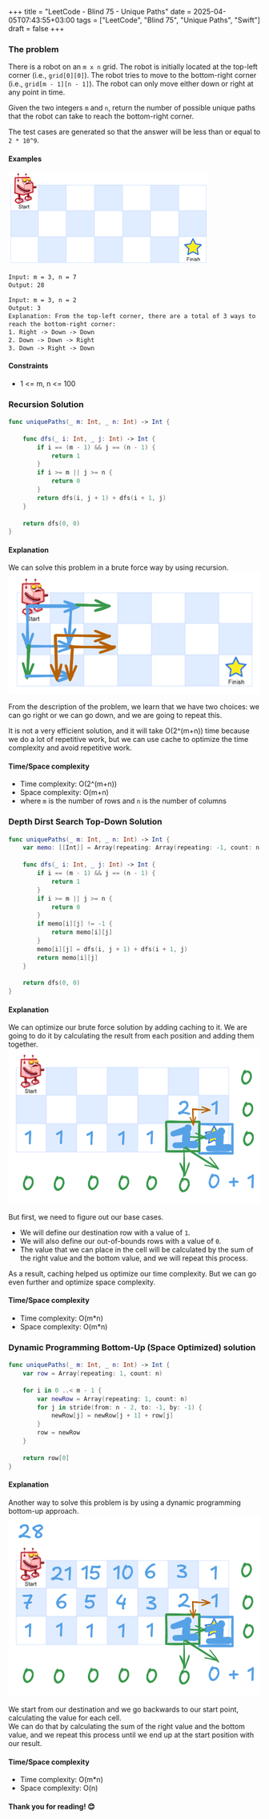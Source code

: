 +++
title = "LeetCode - Blind 75 - Unique Paths"
date = 2025-04-05T07:43:55+03:00
tags = ["LeetCode", "Blind 75", "Unique Paths", "Swift"]
draft = false
+++

### The problem 
There is a robot on an `m x n` grid. The robot is initially located at the top-left corner (i.e., `grid[0][0]`). The robot tries to move to the bottom-right corner (i.e., `grid[m - 1][n - 1]`). The robot can only move either down or right at any point in time.

Given the two integers `m` and `n`, return the number of possible unique paths that the robot can take to reach the bottom-right corner.

The test cases are generated so that the answer will be less than or equal to `2 * 10^9`.

#### Examples
![alt image](images/robot_maze.png#center)
``` 
Input: m = 3, n = 7
Output: 28
```

```
Input: m = 3, n = 2
Output: 3
Explanation: From the top-left corner, there are a total of 3 ways to reach the bottom-right corner:
1. Right -> Down -> Down
2. Down -> Down -> Right
3. Down -> Right -> Down
```

#### Constraints
* 1 <= m, n <= 100

### Recursion Solution 
``` swift 
func uniquePaths(_ m: Int, _ n: Int) -> Int {

    func dfs(_ i: Int, _ j: Int) -> Int {
        if i == (m - 1) && j == (n - 1) {
            return 1
        }
        if i >= m || j >= n {
            return 0
        }
        return dfs(i, j + 1) + dfs(i + 1, j)
    }

    return dfs(0, 0)
}
```

#### Explanation
We can solve this problem in a brute force way by using recursion.  
![alt image](images/62.png#center)

From the description of the problem, we learn that we have two choices: we can go right or we can go down, and we are going to repeat this.

It is not a very efficient solution, and it will take O(2^(m+n)) time because we do a lot of repetitive work, but we can use cache to optimize the time complexity and avoid repetitive work.

#### Time/Space complexity
* Time complexity: O(2^(m+n))
* Space complexity: O(m+n)
* where `m` is the number of rows and `n` is the number of columns

### Depth Dirst Search Top-Down Solution 
``` swift 
func uniquePaths(_ m: Int, _ n: Int) -> Int {
    var memo: [[Int]] = Array(repeating: Array(repeating: -1, count: n), count: m)

    func dfs(_ i: Int, _ j: Int) -> Int {
        if i == (m - 1) && j == (n - 1) {
            return 1
        }
        if i >= m || j >= n {
            return 0
        }
        if memo[i][j] != -1 {
            return memo[i][j]
        }
        memo[i][j] = dfs(i, j + 1) + dfs(i + 1, j)
        return memo[i][j]
    }

    return dfs(0, 0)
}
``` 

#### Explanation
We can optimize our brute force solution by adding caching to it. We are going to do it by calculating the result from each position and adding them together.  
![alt image](images/62-1.png#center)

But first, we need to figure out our base cases.
- We will define our destination row with a value of `1`.
- We will also define our out-of-bounds rows with a value of `0`.
- The value that we can place in the cell will be calculated by the sum of the right value and the bottom value, and we will repeat this process.

As a result, caching helped us optimize our time complexity. But we can go even further and optimize space complexity.

#### Time/Space complexity
* Time complexity: O(m*n)
* Space complexity: O(m*n)

### Dynamic Programming Bottom-Up (Space Optimized) solution 
``` swift 
func uniquePaths(_ m: Int, _ n: Int) -> Int {
    var row = Array(repeating: 1, count: n)

    for i in 0 ..< m - 1 {
        var newRow = Array(repeating: 1, count: n)
        for j in stride(from: n - 2, to: -1, by: -1) {
            newRow[j] = newRow[j + 1] + row[j]
        }
        row = newRow
    }

    return row[0]
}
```

#### Explanation
Another way to solve this problem is by using a dynamic programming bottom-up approach.  
![alt image](images/62-2.png#center)

We start from our destination and we go backwards to our start point, calculating the value for each cell.  
We can do that by calculating the sum of the right value and the bottom value, and we repeat this process until we end up at the start position with our result.

#### Time/Space complexity
* Time complexity: O(m*n)
* Space complexity: O(n)

#### Thank you for reading! 😊
